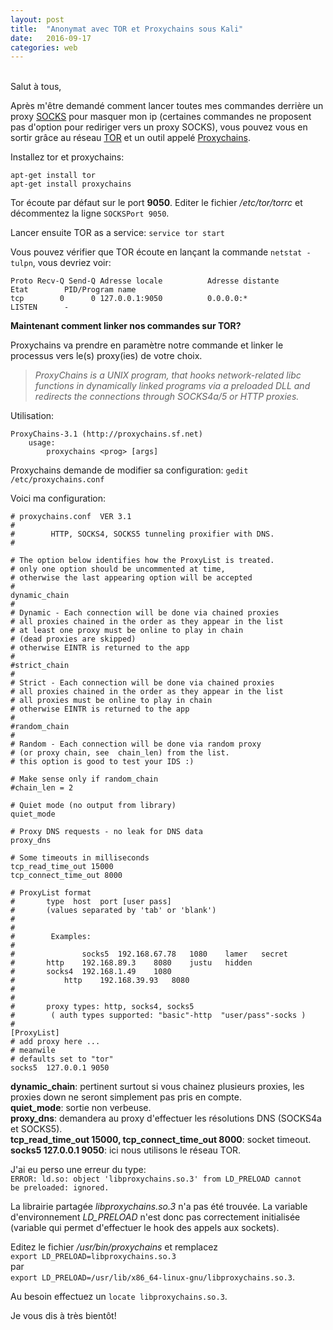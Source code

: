 ```yaml
---
layout: post
title:  "Anonymat avec TOR et Proxychains sous Kali"
date:   2016-09-17
categories: web
---
```

<br />
Salut à tous,

Après m'être demandé comment lancer toutes mes commandes derrière un proxy [SOCKS](https://fr.wikipedia.org/wiki/SOCKS) pour masquer mon ip (certaines commandes ne proposent pas d'option pour rediriger vers un proxy SOCKS), vous pouvez vous en sortir grâce au réseau [TOR](https://fr.wikipedia.org/wiki/Tor_(r%C3%A9seau)) et un outil appelé [Proxychains](https://github.com/haad/proxychains/blob/master/src/proxychains.conf).  
  
Installez tor et proxychains:  

```
apt-get install tor
apt-get install proxychains
```
  
Tor écoute par défaut sur le port **9050**. Editer le fichier */etc/tor/torrc* et décommentez la ligne ```SOCKSPort 9050```.  
  
Lancer ensuite TOR as a service:  ```service tor start```  
  
Vous pouvez vérifier que TOR écoute en lançant la commande ```netstat -tulpn```, vous devriez voir:  

```
Proto Recv-Q Send-Q Adresse locale          Adresse distante        Etat        PID/Program name
tcp        0      0 127.0.0.1:9050          0.0.0.0:*               LISTEN      -
```
  
**Maintenant comment linker nos commandes sur TOR?**  
  
Proxychains va prendre en paramètre notre commande et linker le processus vers le(s) proxy(ies) de votre choix.  
  
 > *ProxyChains is a UNIX program, that hooks network-related libc functions in dynamically linked programs via a preloaded DLL and redirects the
   connections through SOCKS4a/5 or HTTP proxies.*  
  
Utilisation:  

```
ProxyChains-3.1 (http://proxychains.sf.net)
	usage:
		proxychains <prog> [args]
```
  
Proxychains demande de modifier sa configuration: ```gedit /etc/proxychains.conf```
  
Voici ma configuration:

```
# proxychains.conf  VER 3.1
#
#        HTTP, SOCKS4, SOCKS5 tunneling proxifier with DNS.
#	

# The option below identifies how the ProxyList is treated.
# only one option should be uncommented at time,
# otherwise the last appearing option will be accepted
#
dynamic_chain
#
# Dynamic - Each connection will be done via chained proxies
# all proxies chained in the order as they appear in the list
# at least one proxy must be online to play in chain
# (dead proxies are skipped)
# otherwise EINTR is returned to the app
#
#strict_chain
#
# Strict - Each connection will be done via chained proxies
# all proxies chained in the order as they appear in the list
# all proxies must be online to play in chain
# otherwise EINTR is returned to the app
#
#random_chain
#
# Random - Each connection will be done via random proxy
# (or proxy chain, see  chain_len) from the list.
# this option is good to test your IDS :)

# Make sense only if random_chain
#chain_len = 2

# Quiet mode (no output from library)
quiet_mode

# Proxy DNS requests - no leak for DNS data
proxy_dns

# Some timeouts in milliseconds
tcp_read_time_out 15000
tcp_connect_time_out 8000

# ProxyList format
#       type  host  port [user pass]
#       (values separated by 'tab' or 'blank')
#
#
#        Examples:
#
#            	socks5	192.168.67.78	1080	lamer	secret
#		http	192.168.89.3	8080	justu	hidden
#	 	socks4	192.168.1.49	1080
#	        http	192.168.39.93	8080	
#		
#
#       proxy types: http, socks4, socks5
#        ( auth types supported: "basic"-http  "user/pass"-socks )
#
[ProxyList]
# add proxy here ...
# meanwile
# defaults set to "tor"
socks5 	127.0.0.1 9050
```
  
**dynamic_chain**: pertinent surtout si vous chainez plusieurs proxies, les proxies down ne seront simplement pas pris en compte.  
**quiet_mode**: sortie non verbeuse.  
**proxy_dns**: demandera au proxy d'effectuer les résolutions DNS (SOCKS4a et SOCKS5).  
**tcp_read_time_out 15000, tcp_connect_time_out 8000**: socket timeout.  
**socks5 127.0.0.1 9050**: ici nous utilisons le réseau TOR.  
  
J'ai eu perso une erreur du type:  
<code>ERROR: ld.so: object 'libproxychains.so.3' from LD_PRELOAD cannot be preloaded: ignored.</code>  
  
La librairie partagée *libproxychains.so.3* n'a pas été trouvée. La variable d'environnement *LD_PRELOAD* n'est donc pas correctement initialisée (variable qui permet d'effectuer le hook des appels aux sockets).  
  
Editez le fichier */usr/bin/proxychains* et remplacez  
```export LD_PRELOAD=libproxychains.so.3```  
par  
```export LD_PRELOAD=/usr/lib/x86_64-linux-gnu/libproxychains.so.3```.  
  
Au besoin effectuez un ```locate libproxychains.so.3```.  
  
Je vous dis à très bientôt!
